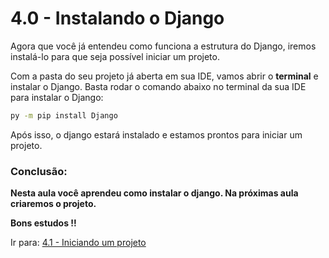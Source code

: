 # 4.0 - Instalando o Django

Agora que você já entendeu como funciona a estrutura do Django, iremos instalá-lo para que seja possível iniciar um projeto.

Com a pasta do seu projeto já aberta em sua IDE, vamos abrir o **terminal** e instalar o Django.
Basta rodar o comando abaixo no terminal da sua IDE para instalar o Django:

```bash
py -m pip install Django
```

Após isso, o django estará instalado e estamos prontos para iniciar um projeto.

### Conclusão:

**Nesta aula você aprendeu como instalar o django. Na próximas aula criaremos o projeto.**

**Bons estudos !!**

Ir para: [4.1 - Iniciando um projeto](1-Iniciando-um-projeto.md)
